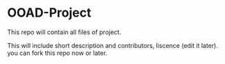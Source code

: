 # OOAD-Project
This repo will contain all files of project.

This will include short description and contributors, liscence 
(edit it later).
you can fork this repo now or later.
